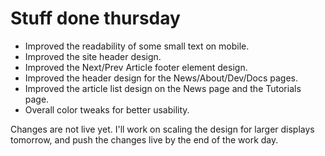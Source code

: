 # Stuff done thursday
* Improved the readability of some small text on mobile.
* Improved the site header design.
* Improved the Next/Prev Article footer element design.
* Improved the header design for the News/About/Dev/Docs pages.
* Improved the article list design on the News page and the Tutorials page.
* Overall color tweaks for better usability.

Changes are not live yet. I'll work on scaling the design for larger displays tomorrow, and push the changes live by the end of the work day.
